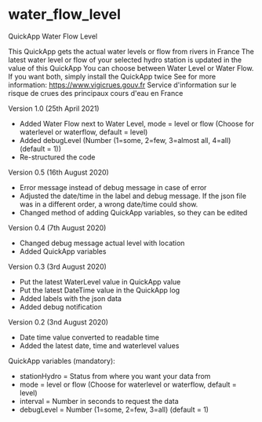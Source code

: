 # water_flow_level

QuickApp Water Flow Level 

This QuickApp gets the actual water levels or flow from rivers in France
The latest water level or flow of your selected hydro station is updated in the value of this QuickApp
You can choose between Water Level or Water Flow. If you want both, simply install the QuickApp twice
See for more information: https://www.vigicrues.gouv.fr
Service d'information sur le risque de crues des principaux cours d'eau en France


Version 1.0 (25th April 2021)
- Added Water Flow next to Water Level, mode = level or flow (Choose for waterlevel or waterflow, default = level)
- Added debugLevel (Number (1=some, 2=few, 3=almost all, 4=all) (default = 1))
- Re-structured the code

Version 0.5 (16th August 2020)
- Error message instead of debug message in case of error
- Adjusted the date/time in the label and debug message. If the json file was in a different order, a wrong date/time could show. 
- Changed method of adding QuickApp variables, so they can be edited

Version 0.4 (7th August 2020)
- Changed debug message actual level with location
- Added QuickApp variables

Version 0.3 (3rd August 2020)
- Put the latest WaterLevel value in QuickApp value
- Put the latest DateTime value in the QuickApp log
- Added labels with the json data
- Added debug notification

Version 0.2 (3nd August 2020)
- Date time value converted to readable time
- Added the latest date, time and waterlevel values


QuickApp variables (mandatory): 
- stationHydro = Status from where you want your data from
- mode = level or flow (Choose for waterlevel or waterflow, default = level)
- interval = Number in seconds to request the data
- debugLevel = Number (1=some, 2=few, 3=all) (default = 1)
